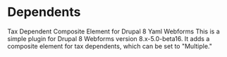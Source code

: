 # Dependents
Tax Dependent Composite Element for Drupal 8 Yaml Webforms
This is a simple plugin for Drupal 8 Webforms version 8.x-5.0-beta16. It adds a composite element for tax dependents, which can be set to "Multiple."
